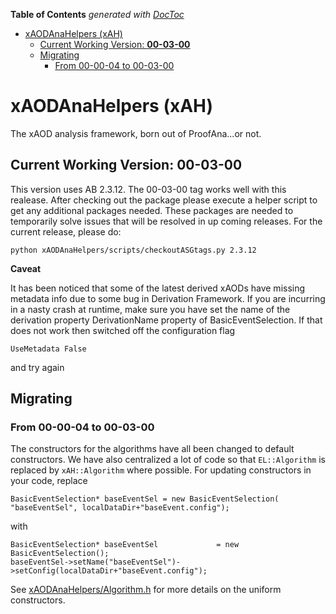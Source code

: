 <!-- START doctoc generated TOC please keep comment here to allow auto update -->
<!-- DON'T EDIT THIS SECTION, INSTEAD RE-RUN doctoc TO UPDATE -->
**Table of Contents**  *generated with [DocToc](https://github.com/thlorenz/doctoc)*

- [xAODAnaHelpers (xAH)](#xaodanahelpers-xah)
  - [Current Working Version: **00-03-00**](#current-working-version-00-03-00)
  - [Migrating](#migrating)
    - [From 00-00-04 to 00-03-00](#from-00-00-04-to-00-03-00)

<!-- END doctoc generated TOC please keep comment here to allow auto update -->

# xAODAnaHelpers (xAH)

The xAOD analysis framework, born out of ProofAna...or not.

## Current Working Version: **00-03-00**

This version uses AB 2.3.12.
The 00-03-00 tag works well with this realease.
After checking out the package please execute a helper script to get any additional packages needed.
These packages are needed to temporarily solve issues that will be resolved in up coming releases.
For the current release, please do:
```
python xAODAnaHelpers/scripts/checkoutASGtags.py 2.3.12
```
**Caveat** 

It has been noticed that some of the latest derived xAODs have missing metadata info due to some bug in Derivation Framework. If you are incurring in a nasty crash at runtime, make sure you have set the name of the derivation property DerivationName property of BasicEventSelection.  If that does not work then switched off the configuration flag 

```
UseMetadata False
```

and try again

## Migrating

### From 00-00-04 to 00-03-00

The constructors for the algorithms have all been changed to default constructors. We have also centralized a lot of code so that `EL::Algorithm` is replaced by `xAH::Algorithm` where possible. For updating constructors in your code, replace

```
BasicEventSelection* baseEventSel = new BasicEventSelection(  "baseEventSel", localDataDir+"baseEvent.config");
```

with

```
BasicEventSelection* baseEventSel             = new BasicEventSelection();
baseEventSel->setName("baseEventSel")->setConfig(localDataDir+"baseEvent.config");
```

See [xAODAnaHelpers/Algorithm.h](xAODAnaHelpers/Algorithm.h) for more details on the uniform constructors.

